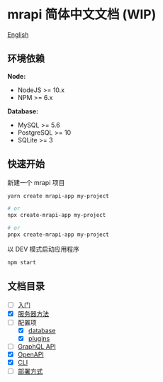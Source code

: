 # mrapi 简体中文文档 (WIP)

[English](./README.md)

## 环境依赖

**Node:**

- NodeJS >= 10.x
- NPM >= 6.x

**Database:**

- MySQL >= 5.6
- PostgreSQL >= 10
- SQLite >= 3

## 快速开始

新建一个 mrapi 项目

```bash
yarn create mrapi-app my-project

# or
npx create-mrapi-app my-project

# or
pnpx create-mrapi-app my-project
```

以 DEV 模式启动应用程序

```bash
npm start
```

## 文档目录

- [ ] [入门](./docs/Getting-Started.zh-CN.md)
- [x] [服务器方法](./docs/Mrapi.zh-CN.md)
- [ ] 配置项
  - [x] [database](./docs/Configuration/database.zh-CN.md)
  - [x] [plugins](./docs/Configuration/plugins.zh-CN.md)
- [ ] [GraphQL API](./docs/GraphQL-API.zh-CN.md)
- [x] [OpenAPI](./docs/OpenAPI.zh-CN.md)
- [x] [CLI](./docs/CLI.zh-CN.md)
- [ ] [部署方式](./docs/Deployment.zh-CN.md)
